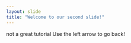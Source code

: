 ```yaml
---
layout: slide
title: "Welcome to our second slide!"
---
```

not a great tutorial
Use the left arrow to go back!
